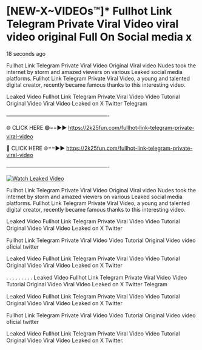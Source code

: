 # [NEW-X~VIDEOs™]* Fullhot Link Telegram Private Viral Video viral video original Full On Social media x

18 seconds ago

Fullhot Link Telegram Private Viral Video Original Viral video Nudes took the internet by storm and amazed viewers on various Leaked social media platforms. Fullhot Link Telegram Private Viral Video, a young and talented digital creator, recently became famous thanks to this interesting video.

L𝚎aked Video Fullhot Link Telegram Private Viral Video Video Tutorial Original Video Viral Video L𝚎aked on X Twitter Telegram

———————————————————-

🌐 CLICK HERE 🟢==►► https://2k25fun.com/fullhot-link-telegram-private-viral-video

🔴 CLICK HERE 🌐==►► https://2k25fun.com/fullhot-link-telegram-private-viral-video

———————————————————-

[![Watch Leaked Video](https://miro.medium.com/v2/resize:fit:828/format:webp/1*cilzJN44JGOrTw9NJCrNHA.gif "Watch Leaked Video")](https://2k25fun.com/fullhot-link-telegram-private-viral-video)

Fullhot Link Telegram Private Viral Video Original Viral video Nudes took the internet by storm and amazed viewers on various Leaked social media platforms. Fullhot Link Telegram Private Viral Video, a young and talented digital creator, recently became famous thanks to this interesting video.

L𝚎aked Video Fullhot Link Telegram Private Viral Video Video Tutorial Original Video Viral Video L𝚎aked on X Twitter

Fullhot Link Telegram Private Viral Video Video Tutorial Original Video video oficial twitter

L𝚎aked Video Fullhot Link Telegram Private Viral Video Video Tutorial Original Video Viral Video L𝚎aked on X Twitter

. . . . . . . . . L𝚎aked Video Fullhot Link Telegram Private Viral Video Video Tutorial Original Video Viral Video L𝚎aked on X Twitter Telegram

L𝚎aked Video Fullhot Link Telegram Private Viral Video Video Tutorial Original Video Viral Video L𝚎aked on X Twitter

Fullhot Link Telegram Private Viral Video Video Tutorial Original Video video oficial twitter

L𝚎aked Video Fullhot Link Telegram Private Viral Video Video Tutorial Original Video Viral Video L𝚎aked on X Twitter.